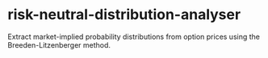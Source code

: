 # risk-neutral-distribution-analyser
Extract market-implied probability distributions from option prices using the Breeden-Litzenberger method.
